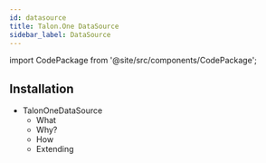```yaml
---
id: datasource
title: Talon.One DataSource
sidebar_label: DataSource
---
```


import CodePackage from '@site/src/components/CodePackage';

<CodePackage name="@deity/falcon-talonone-module" />

## Installation

- TalonOneDataSource
  - What
  - Why?
  - How
  - Extending
